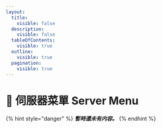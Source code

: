 ```yaml
---
layout:
  title:
    visible: false
  description:
    visible: false
  tableOfContents:
    visible: true
  outline:
    visible: true
  pagination:
    visible: true
---
```


# 📗 伺服器菜單 Server Menu

{% hint style="danger" %}
_**暫時還未有内容。**_
{% endhint %}
